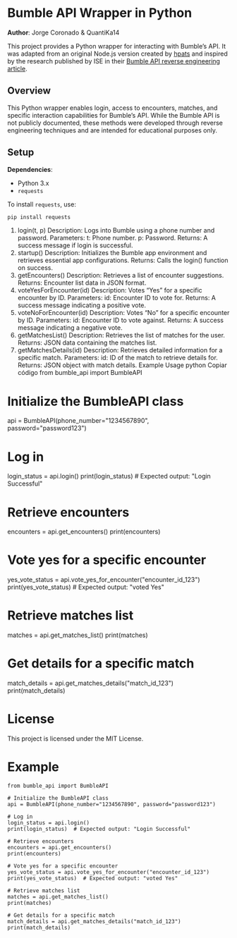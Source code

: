 # Bumble API Wrapper in Python

**Author**: Jorge Coronado & QuantiKa14

This project provides a Python wrapper for interacting with Bumble’s API. It was adapted from an original Node.js version created by [hpats](https://github.com/hpats/bumapi/blob/master/app.js) and inspired by the research published by ISE in their [Bumble API reverse engineering article](https://blog.securityevaluators.com/reverse-engineering-bumbles-api-a2a0d39b3a87).

## Overview

This Python wrapper enables login, access to encounters, matches, and specific interaction capabilities for Bumble’s API. While the Bumble API is not publicly documented, these methods were developed through reverse engineering techniques and are intended for educational purposes only.

## Setup

**Dependencies**:
- Python 3.x
- `requests`
  
To install `requests`, use:
```bash
pip install requests
```

1. login(t, p)
Description: Logs into Bumble using a phone number and password.
Parameters:
t: Phone number.
p: Password.
Returns: A success message if login is successful.
2. startup()
Description: Initializes the Bumble app environment and retrieves essential app configurations.
Returns: Calls the login() function on success.
3. getEncounters()
Description: Retrieves a list of encounter suggestions.
Returns: Encounter list data in JSON format.
4. voteYesForEncounter(id)
Description: Votes “Yes” for a specific encounter by ID.
Parameters:
id: Encounter ID to vote for.
Returns: A success message indicating a positive vote.
5. voteNoForEncounter(id)
Description: Votes “No” for a specific encounter by ID.
Parameters:
id: Encounter ID to vote against.
Returns: A success message indicating a negative vote.
6. getMatchesList()
Description: Retrieves the list of matches for the user.
Returns: JSON data containing the matches list.
7. getMatchesDetails(id)
Description: Retrieves detailed information for a specific match.
Parameters:
id: ID of the match to retrieve details for.
Returns: JSON object with match details.
Example Usage
python
Copiar código
from bumble_api import BumbleAPI

# Initialize the BumbleAPI class
api = BumbleAPI(phone_number="1234567890", password="password123")

# Log in
login_status = api.login()
print(login_status)  # Expected output: "Login Successful"

# Retrieve encounters
encounters = api.get_encounters()
print(encounters)

# Vote yes for a specific encounter
yes_vote_status = api.vote_yes_for_encounter("encounter_id_123")
print(yes_vote_status)  # Expected output: "voted Yes"

# Retrieve matches list
matches = api.get_matches_list()
print(matches)

# Get details for a specific match
match_details = api.get_matches_details("match_id_123")
print(match_details)

# License
This project is licensed under the MIT License.

# Example
```
from bumble_api import BumbleAPI

# Initialize the BumbleAPI class
api = BumbleAPI(phone_number="1234567890", password="password123")

# Log in
login_status = api.login()
print(login_status)  # Expected output: "Login Successful"

# Retrieve encounters
encounters = api.get_encounters()
print(encounters)

# Vote yes for a specific encounter
yes_vote_status = api.vote_yes_for_encounter("encounter_id_123")
print(yes_vote_status)  # Expected output: "voted Yes"

# Retrieve matches list
matches = api.get_matches_list()
print(matches)

# Get details for a specific match
match_details = api.get_matches_details("match_id_123")
print(match_details)
```
